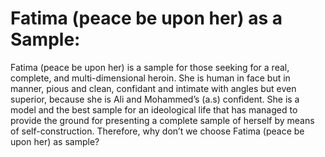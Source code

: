 Fatima (peace be upon her) as a Sample:
=======================================

Fatima (peace be upon her) is a sample for those seeking for a real,
complete, and multi-dimensional heroin. She is human in face but in
manner, pious and clean, confidant and intimate with angles but even
superior, because she is Ali and Mohammed’s (a.s) confident. She is a
model and the best sample for an ideological life that has managed to
provide the ground for presenting a complete sample of herself by means
of self-construction. Therefore, why don’t we choose Fatima (peace be
upon her) as sample?


